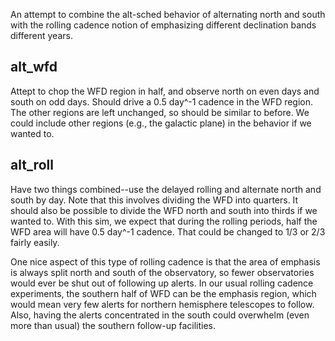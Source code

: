 
An attempt to combine the alt-sched behavior of alternating north and south with the rolling cadence notion of emphasizing different declination bands different years.

## alt_wfd

Attept to chop the WFD region in half, and observe north on even days and south on odd days. Should drive a 0.5 day^-1 cadence in the WFD region. The other regions are left unchanged, so should be similar to before. We could include other regions (e.g., the galactic plane) in the behavior if we wanted to.


## alt_roll

Have two things combined--use the delayed rolling and alternate north and south by day. Note that this involves dividing the WFD into quarters. It should also be possible to divide the WFD north and south into thirds if we wanted to. With this sim, we expect that during the rolling periods, half the WFD area will have 0.5 day^-1 cadence. That could be changed to 1/3 or 2/3 fairly easily.

One nice aspect of this type of rolling cadence is that the area of emphasis is always split north and south of the observatory, so fewer observatories would ever be shut out of following up alerts. In our usual rolling cadence experiments, the southern half of WFD can be the emphasis region, which would mean very few alerts for northern hemisphere telescopes to follow. Also, having the alerts concentrated in the south could overwhelm (even more than usual) the southern follow-up facilities.


